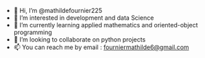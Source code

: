 - 👋 Hi, I’m @mathildefournier225
- 👀 I’m interested in development and data Science
- 🌱 I’m currently learning applied mathematics and oriented-object programming
- 💞️ I’m looking to collaborate on python projects
- 📫 You can reach me by email : fourniermathilde6@gmail.com

<!---
mathildefournier225/mathildefournier225 is a ✨ special ✨ repository because its `README.md` (this file) appears on your GitHub profile.
You can click the Preview link to take a look at your changes.
--->
